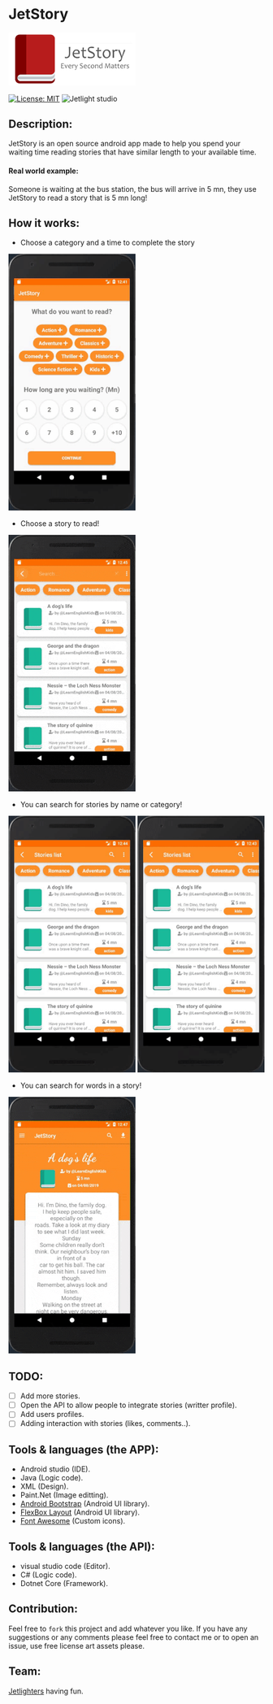 # JetStory

<img width="250" src="Screenshots/splashScreen.png">

[![License: MIT](https://img.shields.io/badge/License-MIT-green.svg)](https://opensource.org/licenses/MIT)
![Jetlight studio](https://img.shields.io/badge/Made%20by-Jetlight%20studio-blue.svg?color=082544)


## Description:
JetStory is an open source android app made to help you spend your waiting time reading stories that have similar length to your available time.
#### Real world example:
  Someone is waiting at the bus station, the bus will arrive in 5 mn, they use JetStory to read a story that is 5 mn long!

## How it works:
* Choose a category and a time to complete the story 
<img width="250" src="Screenshots/choseTimeGIF.gif">

* Choose a story to read! 
<img width="250" src="Screenshots/readinGif.gif">


* You can search for stories by name or category! 

<img width="250" src="Screenshots/searchBarGif.gif"> <img width="250" src="Screenshots/simpelUxGIF.gif">

* You can search for words in a story!
<img width="250" src="Screenshots/searchReading.gif">


## TODO:
- [ ] Add more stories.
- [ ] Open the API to allow people to integrate stories (writter profile).
- [ ] Add users profiles.
- [ ] Adding interaction with stories (likes, comments..).

## Tools & languages (the APP):    
* Android studio (IDE).
* Java (Logic code).
* XML (Design).
* Paint.Net (Image editting).
* [Android Bootstrap](https://github.com/Bearded-Hen/Android-Bootstrap) (Android UI library).
* [FlexBox Layout](https://github.com/google/flexbox-layout) (Android UI library).
* [Font Awesome](https://fontawesome.com) (Custom icons).

## Tools & languages (the API):
* visual studio code (Editor).
* C# (Logic code).
* Dotnet Core (Framework).

## Contribution:
Feel free to `fork` this project and add whatever you like. If you have any suggestions or any comments please feel free to contact me or to open an issue, use free license art assets please.

## Team:
[Jetlighters](https://github.com/JetLightStudio) having fun.
